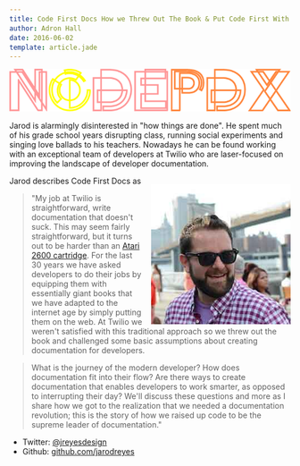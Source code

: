 ```yaml
---
title: Code First Docs How we Threw Out The Book & Put Code First With Twilio Documentation by Jarod Reyes @
author: Adron Hall
date: 2016-06-02
template: article.jade
---
```


![Node PDX 2016](nodepdx-2016-logo.png)

Jarod is alarmingly disinterested in "how things are done". He spent much of his grade school years disrupting class, running social experiments and singing love ballads to his teachers. Nowadays he can be found working with an exceptional team of developers at Twilio who are laser-focused on improving the landscape of developer documentation.

<span class="more"></span>

<img class="image" src="jarodreyes.jpg" style="float: right;margin-left: 15px;margin-top: 15px;" />

Jarod describes Code First Docs as

> "My job at Twilio is straightforward, write documentation that doesn't suck. This may seem fairly straightforward, but it turns out to be harder than an [Atari 2600 cartridge](https://c1.staticflickr.com/5/4048/4353601145_5c12467871_b.jpg). For the last 30 years we have asked developers to do their jobs by equipping them with essentially giant books that we have adapted to the internet age by simply putting them on the web. At Twilio we weren't satisfied with this traditional approach so we threw out the book and challenged some basic assumptions about creating documentation for developers.

> What is the journey of the modern developer? How does documentation fit into their flow? Are there ways to create documentation that enables developers to work smarter, as opposed to interrupting their day? We'll discuss these questions and more as I share how we got to the realization that we needed a documentation revolution; this is the story of how we raised up code to be the supreme leader of documentation."

* Twitter: [@jreyesdesign](https://twitter.com/jreyesdev)
* Github: [github.com/jarodreyes](https://github.com/jarodreyes)